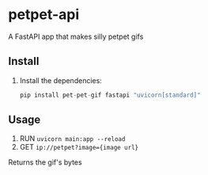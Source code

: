 # petpet-api
A FastAPI app that makes silly petpet gifs

## Install
1. Install the dependencies:
   ```python
   pip install pet-pet-gif fastapi "uvicorn[standard]"
   ```
## Usage
1. RUN `uvicorn main:app --reload`
2. GET `ip://petpet?image={image url}`

Returns the gif's bytes
